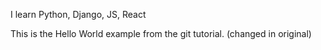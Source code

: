 I learn Python, Django, JS, React

This is the Hello World example from the git tutorial.
(changed in original)